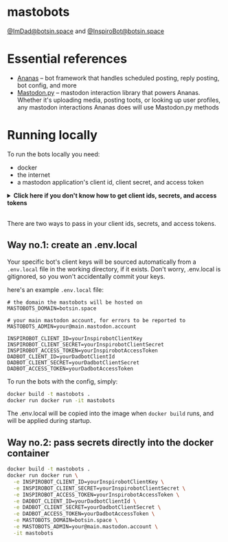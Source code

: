 # mastobots

[@ImDad@botsin.space](https://botsin.space/@ImDad) and [@InspiroBot@botsin.space](https://botsin.space/@InspiroBot)

# Essential references

- [Ananas](https://github.com/Chronister/ananas) – bot framework that handles scheduled posting, reply posting, bot config, and more 
- [Mastodon.py](https://mastodonpy.readthedocs.io/en/latest/) – mastodon interaction library that powers Ananas. Whether it's uploading media, posting toots, or looking up user profiles, any mastodon interactions Ananas does will use Mastodon.py methods


# Running locally

To run the bots locally you need:

- docker
- the internet
- a mastodon application's client id, client secret, and access token

<details>
  <summary><strong>Click here if you don't know how to get client ids, secrets, and access tokens</strong></summary>

Bot accounts start out as regular old Mastodon accounts. Be careful what instance you create a bot account on though; many instances don't allow bots. I'd recommend  using https://botsin.space, since it's intended specifically for hosting bots.

_Don't just create an application on your normal mastodon account; the bots will start posting as you when you run them!_ For development purposes, it's probably best to create a single testing/throwaway account.

1. Register the account, just like you normally would
2. Once you're logged in, click **Edit Profile**
3. In the settings side-menu, click **Development**
4. Click **New Application**. Anything that externally interacts with mastodon is an "Application", including Bots.
5. Fill out the application form:
   - Give your bot application a name. I would just use the same name as your bot. For our example, I'd use _ReplyBot_.
   - Website and Redirect URI aren't important for us
   - Ensure you've got the scopes enabled. You should only need _read_ and _write_, but there's no harm in having _follow_ enabled too
6. Make note of the `client key`, `client secret` and `access token` that are shown once you save the application, you'll need those soon!
</details>
<br />


There are two ways to pass in your client ids, secrets, and access tokens.


## Way no.1: create an .env.local

Your specific bot's client keys will be sourced automatically from a `.env.local` file in the working directory, if it exists. Don't worry, .env.local is gitignored, so you won't accidentally commit your keys.

here's an example `.env.local` file:

```
# the domain the mastobots will be hosted on
MASTOBOTS_DOMAIN=botsin.space

# your main mastodon account, for errors to be reported to
MASTOBOTS_ADMIN=your@main.mastodon.account

INSPIROBOT_CLIENT_ID=yourInspirobotClientKey
INSPIROBOT_CLIENT_SECRET=yourInspirobotClientSecret
INSPIROBOT_ACCESS_TOKEN=yourInspirobotAccessToken
DADBOT_CLIENT_ID=yourDadbotClientId
DADBOT_CLIENT_SECRET=yourDadbotClientSecret
DADBOT_ACCESS_TOKEN=yourDadbotAccessToken
```

To run the bots with the config, simply:

```sh
docker build -t mastobots .
docker run docker run -it mastobots
```

The .env.local will be copied into the image when `docker build` runs, and will be applied during startup.

## Way no.2: pass secrets directly into the docker container

```sh
docker build -t mastobots .
docker run docker run \
  -e INSPIROBOT_CLIENT_ID=yourInspirobotClientKey \
  -e INSPIROBOT_CLIENT_SECRET=yourInspirobotClientSecret \
  -e INSPIROBOT_ACCESS_TOKEN=yourInspirobotAccessToken \
  -e DADBOT_CLIENT_ID=yourDadbotClientId \
  -e DADBOT_CLIENT_SECRET=yourDadbotClientSecret \
  -e DADBOT_ACCESS_TOKEN=yourDadbotAccessToken \
  -e MASTOBOTS_DOMAIN=botsin.space \
  -e MASTOBOTS_ADMIN=your@main.mastodon.account \
  -it mastobots
```
